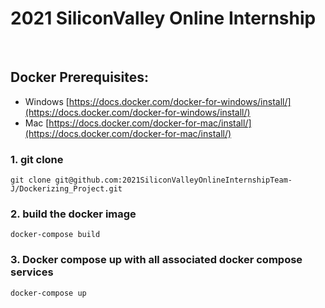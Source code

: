 # 2021 SiliconValley Online Internship


<br>

## Docker Prerequisites:

-   Windows [https://docs.docker.com/docker-for-windows/install/](https://docs.docker.com/docker-for-windows/install/)
-   Mac [https://docs.docker.com/docker-for-mac/install/](https://docs.docker.com/docker-for-mac/install/)

### 1\. git clone

```
git clone git@github.com:2021SiliconValleyOnlineInternshipTeam-J/Dockerizing_Project.git
```

### 2\. build the docker image

```
docker-compose build
```

### 3\. Docker compose up with all associated docker compose services

```
docker-compose up
```
